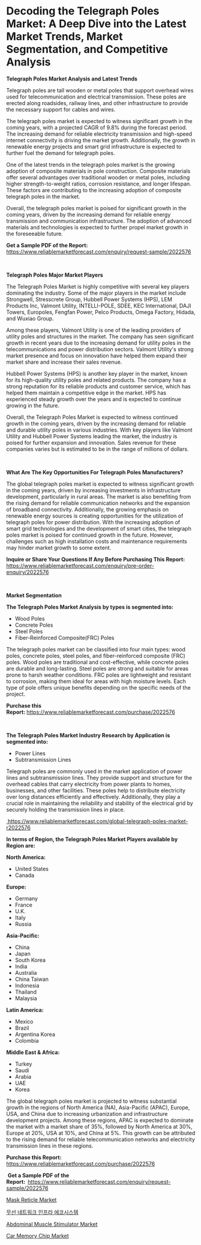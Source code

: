 <p><h1>Decoding the Telegraph Poles Market: A Deep Dive into the Latest Market Trends, Market Segmentation, and Competitive Analysis</h1></p><p><strong>Telegraph Poles Market Analysis and Latest Trends</strong></p>
<p><p>Telegraph poles are tall wooden or metal poles that support overhead wires used for telecommunication and electrical transmission. These poles are erected along roadsides, railway lines, and other infrastructure to provide the necessary support for cables and wires.</p><p>The telegraph poles market is expected to witness significant growth in the coming years, with a projected CAGR of 9.8% during the forecast period. The increasing demand for reliable electricity transmission and high-speed internet connectivity is driving the market growth. Additionally, the growth in renewable energy projects and smart grid infrastructure is expected to further fuel the demand for telegraph poles.</p><p>One of the latest trends in the telegraph poles market is the growing adoption of composite materials in pole construction. Composite materials offer several advantages over traditional wooden or metal poles, including higher strength-to-weight ratios, corrosion resistance, and longer lifespan. These factors are contributing to the increasing adoption of composite telegraph poles in the market.</p><p>Overall, the telegraph poles market is poised for significant growth in the coming years, driven by the increasing demand for reliable energy transmission and communication infrastructure. The adoption of advanced materials and technologies is expected to further propel market growth in the foreseeable future.</p></p>
<p><strong>Get a Sample PDF of the Report:&nbsp;</strong> <a href="https://www.reliablemarketforecast.com/enquiry/request-sample/2022576">https://www.reliablemarketforecast.com/enquiry/request-sample/2022576</a></p>
<p>&nbsp;</p>
<p><strong>Telegraph Poles Major Market Players</strong></p>
<p><p>The Telegraph Poles Market is highly competitive with several key players dominating the industry. Some of the major players in the market include Strongwell, Stresscrete Group, Hubbell Power Systems (HPS), LEM Products Inc, Valmont Utility, INTELLI-POLE, SDEE, KEC International, DAJI Towers, Europoles, Fengfan Power, Pelco Products, Omega Factory, Hidada, and Wuxiao Group.</p><p>Among these players, Valmont Utility is one of the leading providers of utility poles and structures in the market. The company has seen significant growth in recent years due to the increasing demand for utility poles in the telecommunications and power distribution sectors. Valmont Utility's strong market presence and focus on innovation have helped them expand their market share and increase their sales revenue.</p><p>Hubbell Power Systems (HPS) is another key player in the market, known for its high-quality utility poles and related products. The company has a strong reputation for its reliable products and customer service, which has helped them maintain a competitive edge in the market. HPS has experienced steady growth over the years and is expected to continue growing in the future.</p><p>Overall, the Telegraph Poles Market is expected to witness continued growth in the coming years, driven by the increasing demand for reliable and durable utility poles in various industries. With key players like Valmont Utility and Hubbell Power Systems leading the market, the industry is poised for further expansion and innovation. Sales revenue for these companies varies but is estimated to be in the range of millions of dollars.</p></p>
<p>&nbsp;</p>
<p><strong>What Are The Key Opportunities For Telegraph Poles Manufacturers?</strong></p>
<p><p>The global telegraph poles market is expected to witness significant growth in the coming years, driven by increasing investments in infrastructure development, particularly in rural areas. The market is also benefiting from the rising demand for reliable communication networks and the expansion of broadband connectivity. Additionally, the growing emphasis on renewable energy sources is creating opportunities for the utilization of telegraph poles for power distribution. With the increasing adoption of smart grid technologies and the development of smart cities, the telegraph poles market is poised for continued growth in the future. However, challenges such as high installation costs and maintenance requirements may hinder market growth to some extent.</p></p>
<p><strong>Inquire or Share Your Questions If Any Before Purchasing This Report:</strong> <a href="https://www.reliablemarketforecast.com/enquiry/pre-order-enquiry/2022576">https://www.reliablemarketforecast.com/enquiry/pre-order-enquiry/2022576</a></p>
<p>&nbsp;</p>
<p><strong>Market Segmentation</strong></p>
<p><strong>The Telegraph Poles Market Analysis by types is segmented into:</strong></p>
<p><ul><li>Wood Poles</li><li>Concrete Poles</li><li>Steel Poles</li><li>Fiber-Reinforced Composite(FRC) Poles</li></ul></p>
<p><p>The telegraph poles market can be classified into four main types: wood poles, concrete poles, steel poles, and fiber-reinforced composite (FRC) poles. Wood poles are traditional and cost-effective, while concrete poles are durable and long-lasting. Steel poles are strong and suitable for areas prone to harsh weather conditions. FRC poles are lightweight and resistant to corrosion, making them ideal for areas with high moisture levels. Each type of pole offers unique benefits depending on the specific needs of the project.</p></p>
<p><strong>Purchase this Report:&nbsp;</strong><a href="https://www.reliablemarketforecast.com/purchase/2022576">https://www.reliablemarketforecast.com/purchase/2022576</a></p>
<p>&nbsp;</p>
<p><strong>The Telegraph Poles Market Industry Research by Application is segmented into:</strong></p>
<p><ul><li>Power Lines</li><li>Subtransmission Lines</li></ul></p>
<p><p>Telegraph poles are commonly used in the market application of power lines and subtransmission lines. They provide support and structure for the overhead cables that carry electricity from power plants to homes, businesses, and other facilities. These poles help to distribute electricity over long distances efficiently and effectively. Additionally, they play a crucial role in maintaining the reliability and stability of the electrical grid by securely holding the transmission lines in place.</p></p>
<p><a href="https://www.reliablemarketforecast.com/global-telegraph-poles-market-r2022576">&nbsp;https://www.reliablemarketforecast.com/global-telegraph-poles-market-r2022576</a></p>
<p><strong>In terms of Region, the Telegraph Poles Market Players available by Region are:</strong></p>
<p>
    <p> <strong> North America: </strong>
        <ul>
            <li>United States</li>
            <li>Canada</li>
        </ul>
        </p> 
    <p> <strong> Europe: </strong>
        <ul>
            <li>Germany</li>
            <li>France</li>
            <li>U.K.</li>
            <li>Italy</li>
            <li>Russia</li>
        </ul>
        </p> 
    <p> <strong> Asia-Pacific: </strong>
        <ul>
            <li>China</li>
            <li>Japan</li>
            <li>South Korea</li>
            <li>India</li>
            <li>Australia</li>
            <li>China Taiwan</li>
            <li>Indonesia</li>
            <li>Thailand</li>
            <li>Malaysia</li>
        </ul>
        </p> 
    <p> <strong> Latin America: </strong>
        <ul>
            <li>Mexico</li>
            <li>Brazil</li>
            <li>Argentina Korea</li>
            <li>Colombia</li>
        </ul>
        </p> 
    <p> <strong> Middle East & Africa: </strong>
        <ul>
            <li>Turkey</li>
            <li>Saudi</li>
            <li>Arabia</li>
            <li>UAE</li>
            <li>Korea</li>
        </ul>
    </p>
    </p>
<p><p>The global telegraph poles market is projected to witness substantial growth in the regions of North America (NA), Asia-Pacific (APAC), Europe, USA, and China due to increasing urbanization and infrastructure development projects. Among these regions, APAC is expected to dominate the market with a market share of 35%, followed by North America at 30%, Europe at 20%, USA at 10%, and China at 5%. This growth can be attributed to the rising demand for reliable telecommunication networks and electricity transmission lines in these regions.</p></p>
<p><strong>Purchase this Report: </strong><a href="https://www.reliablemarketforecast.com/purchase/2022576">https://www.reliablemarketforecast.com/purchase/2022576</a></p>
<p>&nbsp;<strong>Get a Sample PDF of the Report:&nbsp;&nbsp;</strong><a href="https://www.reliablemarketforecast.com/enquiry/request-sample/2022576">https://www.reliablemarketforecast.com/enquiry/request-sample/2022576</a></p>
<p><strong></strong></p>
<p><p><a href="https://medium.com/@dannellbugess3/future-trends-in-global-mask-reticle-market-market-insights-and-analysis-from-2024-to-2031-in-185-c48c32aadc8d">Mask Reticle Market</a></p><p><a href="https://github.com/sougarounis/Market-Research-Report-List-5/blob/main/674573741622.md">무선 네트워크 인프라 에코시스템</a></p><p><a href="https://github.com/lukmanduiky01/Market-Research-Report-List-1/blob/main/abdominal-muscle-stimulator-market.md">Abdominal Muscle Stimulator Market</a></p><p><a href="https://medium.com/@stephaniewynterk14/car-memory-chip-market-size-is-growing-at-cagr-of-11-3-9d90429c8aac">Car Memory Chip Market</a></p></p>